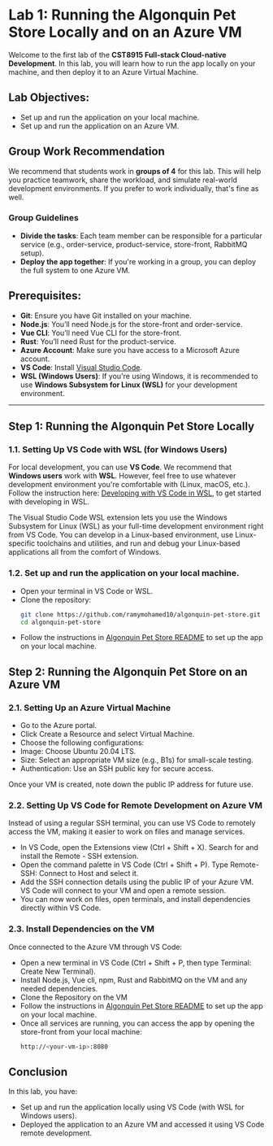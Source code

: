 # Lab 1: Running the Algonquin Pet Store Locally and on an Azure VM

Welcome to the first lab of the **CST8915 Full-stack Cloud-native Development**. In this lab, you will learn how to run the app locally on your machine, and then deploy it to an Azure Virtual Machine.

## Lab Objectives:
- Set up and run the application on your local machine.
- Set up and run the application on an Azure VM.

## Group Work Recommendation
We recommend that students work in **groups of 4** for this lab. This will help you practice teamwork, share the workload, and simulate real-world development environments. If you prefer to work individually, that's fine as well.
### Group Guidelines

- **Divide the tasks**: Each team member can be responsible for a particular service (e.g., order-service, product-service, store-front, RabbitMQ setup).
- **Deploy the app together**: If you're working in a group, you can deploy the full system to one Azure VM.


## Prerequisites:
- **Git**: Ensure you have Git installed on your machine.
- **Node.js**: You’ll need Node.js for the store-front and order-service.
- **Vue CLI**: You’ll need Vue CLI for the store-front.
- **Rust**: You’ll need Rust for the product-service.
- **Azure Account**: Make sure you have access to a Microsoft Azure account.
- **VS Code**: Install [Visual Studio Code](https://code.visualstudio.com/).
- **WSL (Windows Users)**: If you're using Windows, it is recommended to use **Windows Subsystem for Linux (WSL)** for your development environment.

---

## Step 1: Running the Algonquin Pet Store Locally
### 1.1. Setting Up VS Code with WSL (for Windows Users)

For local development, you can use **VS Code**. We recommend that **Windows users** work with **WSL**. However, feel free to use whatever development environment you're comfortable with (Linux, macOS, etc.).
Follow the instruction here: [Developing with VS Code in WSL](https://code.visualstudio.com/docs/remote/wsl), to get started with developing in WSL.


The Visual Studio Code WSL extension lets you use the Windows Subsystem for Linux (WSL) as your full-time development environment right from VS Code. You can develop in a Linux-based environment, use Linux-specific toolchains and utilities, and run and debug your Linux-based applications all from the comfort of Windows.
### 1.2. Set up and run the application on your local machine.
- Open your terminal in VS Code or WSL.
- Clone the repository:
    ```bash
    git clone https://github.com/ramymohamed10/algonquin-pet-store.git
    cd algonquin-pet-store
- Follow the instructions in [Algonquin Pet Store README](README.md) to set up the app on your local machine.


## Step 2: Running the Algonquin Pet Store on an Azure VM
### 2.1. Setting Up an Azure Virtual Machine
- Go to the Azure portal.
- Click Create a Resource and select Virtual Machine.
- Choose the following configurations:
- Image: Choose Ubuntu 20.04 LTS.
- Size: Select an appropriate VM size (e.g., B1s) for small-scale testing.
- Authentication: Use an SSH public key for secure access.

Once your VM is created, note down the public IP address for future use.
### 2.2. Setting Up VS Code for Remote Development on Azure VM
Instead of using a regular SSH terminal, you can use VS Code to remotely access the VM, making it easier to work on files and manage services.

- In VS Code, open the Extensions view (Ctrl + Shift + X). Search for and install the Remote - SSH extension.
- Open the command palette in VS Code (Ctrl + Shift + P). Type Remote-SSH: Connect to Host and select it.
- Add the SSH connection details using the public IP of your Azure VM. VS Code will connect to your VM and open a remote session.
- You can now work on files, open terminals, and install dependencies directly within VS Code.

### 2.3. Install Dependencies on the VM
Once connected to the Azure VM through VS Code:
- Open a new terminal in VS Code (Ctrl + Shift + P, then type Terminal: Create New Terminal).
- Install Node.js, Vue cli, npm, Rust and RabbitMQ on the VM and any needed dependencies.
- Clone the Repository on the VM
- Follow the instructions in [Algonquin Pet Store README](README.md) to set up the app on your local machine.
- Once all services are running, you can access the app by opening the store-front from your local machine:
    ```bash
    http://<your-vm-ip>:8080

## Conclusion
In this lab, you have:
- Set up and run the application locally using VS Code (with WSL for Windows users).
- Deployed the application to an Azure VM and accessed it using VS Code remote development.